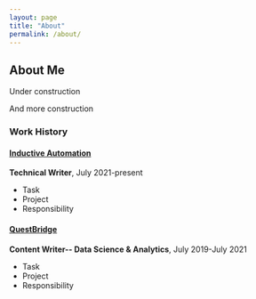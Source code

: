 ```yaml
---
layout: page
title: "About"
permalink: /about/
---
```


## About Me
Under construction

And more construction

### Work History
#### [Inductive Automation](http://www.inductiveautomation.com)
**Technical Writer**, July 2021-present
* Task
* Project
* Responsibility

#### [QuestBridge](http://www.questbridge.org)
**Content Writer-- Data Science & Analytics**, July 2019-July 2021
* Task
* Project
* Responsibility

